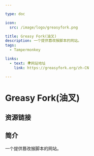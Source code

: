 ```yaml
---

type: doc

icon:
  src: /image/logo/greasyfork.png

title: Greasy Fork(油叉)
description: 一个提供篡改猴脚本的网站。
tags:
  - Tampermonkey

links:
  - text: 🌍网站地址
    link: https://greasyfork.org/zh-CN

---
```


<ShowLogo />

# Greasy Fork(油叉)

<ShowTags />

<ShowBreadcrumb />

## 资源链接

<ShowLinks />

## 简介

一个提供篡改猴脚本的网站。
